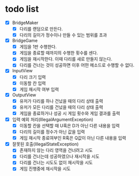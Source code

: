 # todo list

- [x] BridgeMaker
  - [x] 다리를 랜덤으로 만든다.
  - [x] 다리의 길이가 정수이나 만들 수 있는 범위를 초과
- [x] BridgeGame
  - [x] 게임을 1판 수행한다.
  - [x] 게임을 종료할 때까지의 수행한 횟수를 센다.
  - [x] 게임을 재시작한다. 이때 다리를 새로 만들지 않는다.
  - [x] 다리를 건너는 것이 성공하면 이후 어떤 메소드로 수행할 수 없다.
- [x] InputView
  - [x] 다리 크기 입력
  - [x] 이동할 칸 입력
  - [x] 게임 재시작 여부 입력
- [x] OutputView
  - [x] 유저가 다리를 하나 건넜을 때의 다리 상태 출력
  - [x] 유저가 모든 다리를 건넜을 때의 다리 상태 출력
  - [x] 게임을 종료하거나 성공 시 게임 횟수와 게임 결과를 출력
- [x] 입력 예외 처리(IllegalArgumentException)
  - [x] 이동할 칸을 선택할 때 U혹은 D가 아닌 다른 내용을 입력
  - [x] 다리의 길이를 정수가 아닌 값을 입력
  - [x] 게임 재시작 종료여부인 R혹은 Q값이 아닌 다른 내용을 입력
- [x] 잘못된 호출(IllegalStateException)
  - [x] 존재하지 않는 다리 영역을 건너려고 시도
  - [x] 다리를 건너는데 성공하였으나 재시작을 시도
  - [x] 다리를 건너는 시도도 없이 재시작을 시도
  - [x] 게임 진행중에 재시작을 시도